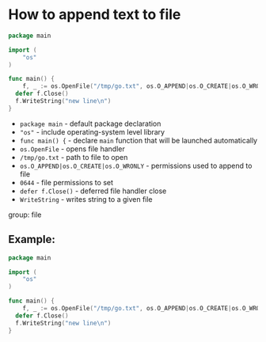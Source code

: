 # How to append text to file

```go
package main

import (
	"os"
)

func main() {
	f, _ := os.OpenFile("/tmp/go.txt", os.O_APPEND|os.O_CREATE|os.O_WRONLY, 0644)
  defer f.Close()
  f.WriteString("new line\n")
}
```

- `package main` - default package declaration
- `"os"` - include operating-system level library
- `func main() {` - declare `main` function that will be launched automatically
- `os.OpenFile` - opens file handler
- `/tmp/go.txt` - path to file to open
- `os.O_APPEND|os.O_CREATE|os.O_WRONLY` - permissions used to append to file
- `0644` - file permissions to set
- `defer f.Close()` - deferred file handler close
- `WriteString` - writes string to a given file

group: file

## Example: 
```go
package main

import (
	"os"
)

func main() {
	f, _ := os.OpenFile("/tmp/go.txt", os.O_APPEND|os.O_CREATE|os.O_WRONLY, 0644)
  defer f.Close()
  f.WriteString("new line\n")
}
```


